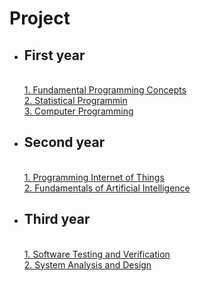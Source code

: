# Project
- ## First year
  <br>[1. Fundamental Programming Concepts](./project/python.md)
  <br>[2. Statistical Programmin](./project/stat.md)
  <br>[3. Computer Programming](./project/cpp.html)
- ## Second year
  <br>[1. Programming Internet of Things](./project/iot.html)
  <br>[2. Fundamentals of Artificial Intelligence](./project/ai.html)
- ## Third year
  <br>[1. Software Testing and Verification](./project/softtest.md)
  <br>[2. System Analysis and Design](./fileproject/sa/SA_พันธมิตรแห่งเงา.pdf)
